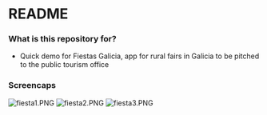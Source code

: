 # README #

### What is this repository for? ###

* Quick demo for Fiestas Galicia, app for rural fairs in Galicia to be pitched to the public tourism office


### Screencaps ###

![fiesta1.PNG](https://bitbucket.org/repo/ayeEb8/images/2107005293-fiesta1.PNG)
![fiesta2.PNG](https://bitbucket.org/repo/ayeEb8/images/365720430-fiesta2.PNG)
![fiesta3.PNG](https://bitbucket.org/repo/ayeEb8/images/2831326957-fiesta3.PNG)